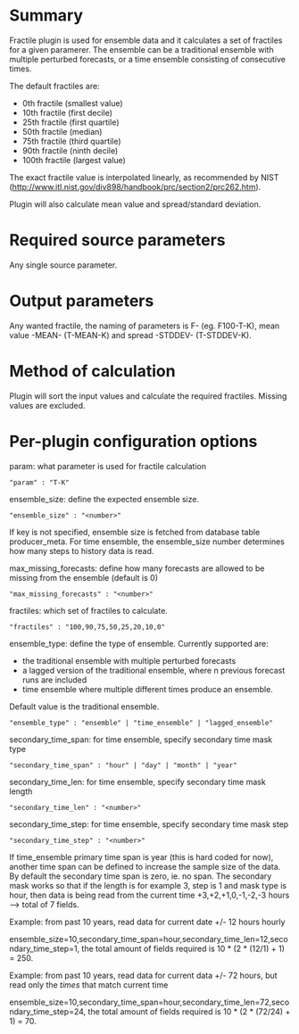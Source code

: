 # Summary

Fractile plugin is used for ensemble data and it calculates a set of fractiles for a given paramerer. The ensemble can be a traditional ensemble with multiple perturbed forecasts, or a time ensemble consisting of consecutive times.

The default fractiles are:

* 0th fractile (smallest value)
* 10th fractile (first decile)
* 25th fractile (first quartile)
* 50th fractile (median)
* 75th fractile (third quartile)
* 90th fractile (ninth decile)
* 100th fractile (largest value)

The exact fractile value is interpolated linearly, as recommended by NIST (http://www.itl.nist.gov/div898/handbook/prc/section2/prc262.htm).

Plugin will also calculate mean value and spread/standard deviation.

# Required source parameters

Any single source parameter.

# Output parameters

Any wanted fractile, the naming of parameters is F<fractile>-<paramname> (eg. F100-T-K), mean value <param>-MEAN-<unit> (T-MEAN-K) and spread <param>-STDDEV-<unit> (T-STDDEV-K).

# Method of calculation

Plugin will sort the input values and calculate the required fractiles. Missing values are excluded.

# Per-plugin configuration options

param: what parameter is used for fractile calculation

    "param" : "T-K"

ensemble_size: define the expected ensemble size.

    "ensemble_size" : "<number>"

If key is not specified, ensemble size is fetched from database table producer_meta.
For time ensemble, the ensemble_size number determines how many steps to history data is read.

max_missing_forecasts: define how many forecasts are allowed to be missing from the ensemble (default is 0)

    "max_missing_forecasts" : "<number>"

fractiles: which set of fractiles to calculate.

    "fractiles" : "100,90,75,50,25,20,10,0"

ensemble_type: define the type of ensemble. Currently supported are:

* the traditional ensemble with multiple perturbed forecasts
* a lagged version of the traditional ensemble, where n previous forecast runs are included
* time ensemble where multiple different times produce an ensemble.

Default value is the traditional ensemble.

    "ensemble_type" : "ensemble" | "time_ensemble" | "lagged_ensemble"

secondary_time_span: for time ensemble, specify secondary time mask type

    "secondary_time_span" : "hour" | "day" | "month" | "year"

secondary_time_len: for time ensemble, specify secondary time mask length

    "secondary_time_len" : "<number>"

secondary_time_step: for time ensemble, specify secondary time mask step

    "secondary_time_step" : "<number>"

If time_ensemble primary time span is year (this is hard coded for now), another time span can be defined to increase the sample size of the data. By default the secondary
time span is zero, ie. no span. The secondary mask works so that if the length is for example 3, step is 1 and mask type is hour, then data is being read from the current time
+3,+2,+1,0,-1,-2,-3 hours --> total of 7 fields. 

Example: from past 10 years, read data for current date +/- 12 hours hourly

ensemble_size=10,secondary_time_span=hour,secondary_time_len=12,secondary_time_step=1, the total amount of fields required is 10 * (2 * (12/1) + 1) = 250.

Example: from past 10 years, read data for current data +/- 72 hours, but read only the *times* that match current time

ensemble_size=10,secondary_time_span=hour,secondary_time_len=72,secondary_time_step=24, the total amount of fields required is 10 * (2 * (72/24) + 1) = 70.
